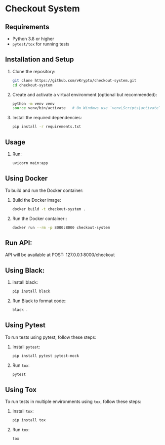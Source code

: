 # Checkout System

## Requirements

- Python 3.8 or higher
- `pytest/tox` for running tests

## Installation and Setup

1. Clone the repository:
    ```sh
    git clone https://github.com/vKrypto/checkout-system.git
    cd checkout-system
    ```

2. Create and activate a virtual environment (optional but recommended):
    ```sh
    python -m venv venv
    source venv/bin/activate   # On Windows use `venv\Scripts\activate`
    ```

3. Install the required dependencies:
    ```sh
    pip install -r requirements.txt
    ```

## Usage

1. Run:
    ```sh
    uvicorn main:app
    ```

## Using Docker
To build and run the Docker container:

1. Build the Docker image:
    ```sh
    docker build -t checkout-system .
    ```

2. Run the Docker container::
    ```sh
    docker run --rm -p 8000:8000 checkout-system
    ```

## Run API:
API will be available at POST: 127.0.0.1:8000/checkout



## Using Black:
1. install black:
    ```sh
    pip install black
    ```

2. Run Black to format code::
    ```sh
    black .
    ```

## Using Pytest

To run tests using pytest, follow these steps:

1. Install `pytest`:

    ```sh
    pip install pytest pytest-mock
    ```

2. Run `tox`:

    ```sh
    pytest
    ```


## Using Tox

To run tests in multiple environments using `tox`, follow these steps:

1. Install `tox`:

    ```sh
    pip install tox
    ```

2. Run `tox`:

    ```sh
    tox
    ```
